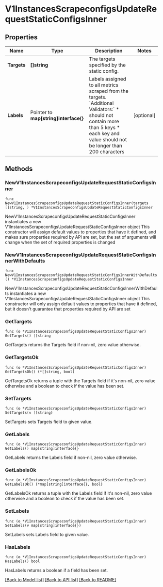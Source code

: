 # V1InstancesScrapeconfigsUpdateRequestStaticConfigsInner

## Properties

Name | Type | Description | Notes
------------ | ------------- | ------------- | -------------
**Targets** | **[]string** | The targets specified by the static config. | 
**Labels** | Pointer to **map[string]interface{}** | Labels assigned to all metrics scraped from the targets. &#x60;Additional Validators:&#x60; * should not contain more than 5 keys * each key and value should not be longer than 200 characters | [optional] 

## Methods

### NewV1InstancesScrapeconfigsUpdateRequestStaticConfigsInner

`func NewV1InstancesScrapeconfigsUpdateRequestStaticConfigsInner(targets []string, ) *V1InstancesScrapeconfigsUpdateRequestStaticConfigsInner`

NewV1InstancesScrapeconfigsUpdateRequestStaticConfigsInner instantiates a new V1InstancesScrapeconfigsUpdateRequestStaticConfigsInner object
This constructor will assign default values to properties that have it defined,
and makes sure properties required by API are set, but the set of arguments
will change when the set of required properties is changed

### NewV1InstancesScrapeconfigsUpdateRequestStaticConfigsInnerWithDefaults

`func NewV1InstancesScrapeconfigsUpdateRequestStaticConfigsInnerWithDefaults() *V1InstancesScrapeconfigsUpdateRequestStaticConfigsInner`

NewV1InstancesScrapeconfigsUpdateRequestStaticConfigsInnerWithDefaults instantiates a new V1InstancesScrapeconfigsUpdateRequestStaticConfigsInner object
This constructor will only assign default values to properties that have it defined,
but it doesn't guarantee that properties required by API are set

### GetTargets

`func (o *V1InstancesScrapeconfigsUpdateRequestStaticConfigsInner) GetTargets() []string`

GetTargets returns the Targets field if non-nil, zero value otherwise.

### GetTargetsOk

`func (o *V1InstancesScrapeconfigsUpdateRequestStaticConfigsInner) GetTargetsOk() (*[]string, bool)`

GetTargetsOk returns a tuple with the Targets field if it's non-nil, zero value otherwise
and a boolean to check if the value has been set.

### SetTargets

`func (o *V1InstancesScrapeconfigsUpdateRequestStaticConfigsInner) SetTargets(v []string)`

SetTargets sets Targets field to given value.


### GetLabels

`func (o *V1InstancesScrapeconfigsUpdateRequestStaticConfigsInner) GetLabels() map[string]interface{}`

GetLabels returns the Labels field if non-nil, zero value otherwise.

### GetLabelsOk

`func (o *V1InstancesScrapeconfigsUpdateRequestStaticConfigsInner) GetLabelsOk() (*map[string]interface{}, bool)`

GetLabelsOk returns a tuple with the Labels field if it's non-nil, zero value otherwise
and a boolean to check if the value has been set.

### SetLabels

`func (o *V1InstancesScrapeconfigsUpdateRequestStaticConfigsInner) SetLabels(v map[string]interface{})`

SetLabels sets Labels field to given value.

### HasLabels

`func (o *V1InstancesScrapeconfigsUpdateRequestStaticConfigsInner) HasLabels() bool`

HasLabels returns a boolean if a field has been set.


[[Back to Model list]](../README.md#documentation-for-models) [[Back to API list]](../README.md#documentation-for-api-endpoints) [[Back to README]](../README.md)


